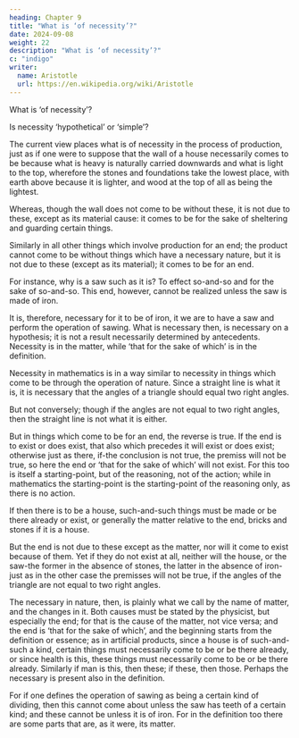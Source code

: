 ```yaml
---
heading: Chapter 9
title: "What is ‘of necessity’?"
date: 2024-09-08
weight: 22
description: "What is ‘of necessity’?"
c: "indigo"
writer:
  name: Aristotle 
  url: https://en.wikipedia.org/wiki/Aristotle
---
```



What is ‘of necessity’?

Is necessity ‘hypothetical’ or ‘simple’?

The current view places what is of necessity in the process of production, just as if one were to suppose that the wall of a house necessarily comes to be because what is heavy is naturally carried downwards and what is light to the top, wherefore the stones and foundations take the lowest place, with earth above because it is lighter, and wood at the top of all as being the lightest.

Whereas, though the wall does not come to be without these, it is not due to these, except as its material cause: it comes to be for the sake of sheltering and guarding certain things. 

Similarly in all other things which involve production for an end; the product cannot come to be without things
which have a necessary nature, but it is not due to these (except as its material); it comes
to be for an end. 

For instance, why is a saw such as it is? To effect so-and-so and for the sake of so-and-so. This end, however, cannot be realized unless the saw is made of iron. 

It is, therefore, necessary for it to be of iron, it we are to have a saw and perform the operation of sawing. What is necessary then, is necessary on a hypothesis; it is not a result necessarily determined by antecedents. Necessity is in the matter, while ‘that for
the sake of which’ is in the definition.

Necessity in mathematics is in a way similar to necessity in things which come to be
through the operation of nature. Since a straight line is what it is, it is necessary that the
angles of a triangle should equal two right angles.

But not conversely; though if the angles are not equal to two right angles, then the straight line is not what it is either. 

But in things which come to be for an end, the reverse is true. If the end is to exist or does exist, that also which precedes it will exist or does exist; otherwise just as there, if-the conclusion is not true, the premiss will not be true, so here the end or ‘that for the sake of which’ will not exist. For this too is itself a starting-point, but of the reasoning, not of the action; while in mathematics the starting-point is the starting-point of the reasoning only, as there is no action.

If then there is to be a house, such-and-such things must be made or be there already or exist, or generally the matter relative to the end, bricks and stones if it is a house.

But the end is not due to these except as the matter, nor will it come to exist because of them. Yet if they do not exist at all, neither will the house, or the saw-the former in the absence of stones, the latter in the absence of iron-just as in the other case the premisses will not be true, if the angles of the triangle are not equal to two right angles.

The necessary in nature, then, is plainly what we call by the name of matter, and the changes in it. Both causes must be stated by the physicist, but especially the end; for that is the cause of the matter, not vice versa; and the end is ‘that for the sake of which’, and the beginning starts from the definition or essence; as in artificial products, since a house is of such-and-such a kind, certain things must necessarily come to be or be there already, or since health is this, these things must necessarily come to be or be there already. Similarly if man is this, then these; if these, then those. Perhaps the necessary is present also in the definition.

For if one defines the operation of sawing as being a certain kind of dividing, then this cannot come about unless the saw has teeth of a certain kind; and these cannot be unless it is of iron. For in the definition too there are some parts that are, as it were, its matter.

